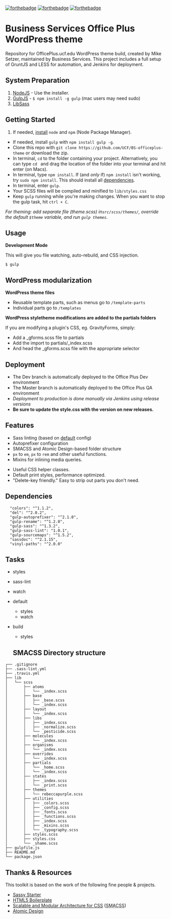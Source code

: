 [![forthebadge](https://forthebadge.com/images/badges/built-with-wordpress.svg)](http://forthebadge.com) 
[![forthebadge](https://forthebadge.com/images/badges/contains-cat-gifs.svg)](http://forthebadge.com)
[![forthebadge](https://forthebadge.com/images/badges/uses-css.svg)](http://forthebadge.com)

# Business Services Office Plus WordPress theme
Repository for OfficePlus.ucf.edu WordPress theme build, created by Mike Setzer, maintained by Business Services.
This project includes a full setup of GruntJS and LESS for automation, and Jenkins for deployment.

## System Preparation
1. [NodeJS](http://nodejs.org) - Use the installer.
2. [GulpJS](https://github.com/gulpjs/gulp) - `$ npm install -g gulp` (mac users may need sudo)
3. [LibSass](http://sass-lang.com/libsass)

## Getting Started
1. If needed, [install](http://blog.nodeknockout.com/post/65463770933/how-to-install-node-js-and-npm) `node` and `npm` (Node Package Manager).
- If needed, install `gulp` with `npm install gulp -g`.
- Clone this repo with `git clone https://github.com/UCF/BS-officeplus-theme` or download the zip.
- In terminal, `cd` to the folder containing your project. Alternatively, you can type `cd ` and drag the location of the folder into your terminal and hit enter (on Macs).
- In terminal, type `npm install`. If (and _only_ if) `npm install` isn't working, try `sudo npm install`. This should install all [dependencies](#dependencies).
- In terminal, enter `gulp`.
- Your SCSS files will be compiled and minified to `lib/styles.css`
- Keep `gulp` running while you're making changes. When you want to stop the gulp task, hit `ctrl + C`.

_For theming: add separate file (theme.scss) in`src/scss/themes/`, override the default `$theme` variable, and run `gulp themes`._

## Usage
**Development Mode**

This will give you file watching, auto-rebuild, and CSS injection.

```shell
$ gulp
```
## WordPress modularization

**WordPress theme files**

- Reusable template parts, such as menus go to `/template-parts`
- Individual parts go to `/templates`

**WordPress styletheme modifications are added to the partials folders**

If you are modifying a plugin's CSS, eg. GravityForms, simply:
- Add a _gforms.scss file to partials
- Add the import to partials/_index.scss
- And head the _gforms.scss file with the appropriate selector

## Deployment 
- The Dev branch is automatically deployed to the Office Plus Dev environment
- The Master branch is automatically deployed to the Office Plus QA environment
- *Deployment to production is done manually via Jenkins using release versions*
- **Be sure to update the style.css with the version on new releases.**

## Features
- Sass linting (based on [default](https://github.com/sasstools/sass-lint/blob/master/lib/config/sass-lint.yml) config)
- Autoprefixer configuration
- SMACSS and Atomic Design-based folder structure
- `px` to `em`, `px` to `rem` and other useful functions.
- Mixins for inlining media queries.
* Useful CSS helper classes.
* Default print styles, performance optimized.
* "Delete-key friendly." Easy to strip out parts you don't need.

## Dependencies
```
  "colors": "^1.1.2",
  "del": "^2.0.2",
  "gulp-autoprefixer": "^2.1.0",
  "gulp-rename": "^1.2.0",
  "gulp-sass": "^1.3.2",
  "gulp-sass-lint": "1.0.1",
  "gulp-sourcemaps": "^1.5.2",
  "sassdoc": "^2.1.15",
  "vinyl-paths": "^2.0.0"
```

## Tasks
- styles
- sass-lint
- watch
- default
  - styles
  - watch
- build
  - styles

  ## SMACSS Directory structure

```
┌── .gitignore
├── .sass-lint.yml
├── .travis.yml
├── lib
│   └── scss
│       ├── atoms
│       │   └── _index.scss
│       ├── base
│       │   ├── _base.scss
│       │   └── _index.scss
│       ├── layout
│       │   └── _index.scss
│       ├── libs
│       │   ├── _index.scss
│       │   ├── _normalize.scss
│       │   └── _pesticide.scss
│       ├── molecules
│       │   └── _index.scss
│       ├── organisms
│       │   └── _index.scss
│       ├── overrides
│       │   └── _index.scss
│       ├── partials
│       │   └── _home.scss
│       │   └── _index.scss
│       ├── states
│       │   ├── _index.scss
│       │   └── _print.scss
│       ├── themes
│       │   └── rebeccapurple.scss
│       ├── utilities
│       │   ├── _colors.scss
│       │   ├── _config.scss
│       │   ├── _fonts.scss
│       │   ├── _functions.scss
│       │   ├── _index.scss
│       │   ├── _mixins.scss
│       │   └── _typography.scss
│       ├── styles.scss
│       ├── styles.css
│       └── _shame.scss
├── gulpfile.js
├── README.md
└── package.json
```

## Thanks & Resources

This toolkit is based on the work of the following fine people & projects.

- [Sassy Starter](https://github.com/minamarkham/sassy-starter)
- [HTML5 Boilerplate](https://github.com/h5bp/html5-boilerplate)
- [Scalable and Modular Architecture for CSS](http://smacss.com/book) (<abbr title="Scalable and Modular Architecture for CSS">SMACSS</abbr>)
- [Atomic Design](http://atomicdesign.bradfrost.com)

